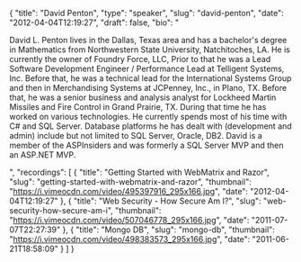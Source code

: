 {
  "title": "David Penton",
  "type": "speaker",
  "slug": "david-penton",
  "date": "2012-04-04T12:19:27",
  "draft": false,
  "bio": "<p>David L. Penton lives in the Dallas, Texas area and has a bachelor's degree in Mathematics from Northwestern State University, Natchitoches, LA. He is currently the owner of Foundry Force, LLC, Prior to that he was a Lead Software Development Engineer / Performance Lead at Telligent Systems, Inc. Before that, he was a technical lead for the International Systems Group and then in Merchandising Systems at JCPenney, Inc., in Plano, TX. Before that, he was a senior business and analysis analyst for Lockheed Martin Missiles and Fire Control in Grand Prairie, TX. During that time he has worked on various technologies. He currently spends most of his time with C# and SQL Server. Database platforms he has dealt with (development and admin) include but not limited to SQL Server, Oracle, DB2.  David is a member of the ASPInsiders and was formerly a SQL Server MVP and then an ASP.NET MVP.</p>",
  "recordings": [
    {
      "title": "Getting Started with WebMatrix and Razor",
      "slug": "getting-started-with-webmatrix-and-razor",
      "thumbnail": "https://i.vimeocdn.com/video/495397916_295x166.jpg",
      "date": "2012-04-04T12:19:27"
    },
    {
      "title": "Web Security - How Secure Am I?",
      "slug": "web-security-how-secure-am-i",
      "thumbnail": "https://i.vimeocdn.com/video/507046778_295x166.jpg",
      "date": "2011-07-07T22:27:39"
    },
    {
      "title": "Mongo DB",
      "slug": "mongo-db",
      "thumbnail": "https://i.vimeocdn.com/video/498383573_295x166.jpg",
      "date": "2011-06-21T18:58:09"
    }
  ]
}